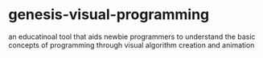 # genesis-visual-programming
an educatinoal tool that aids newbie programmers to understand the basic concepts of programming through visual algorithm creation and animation
